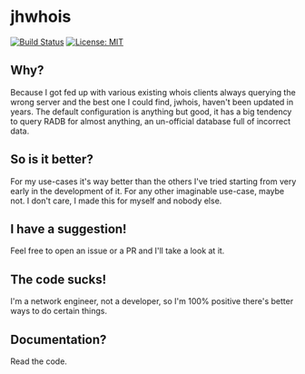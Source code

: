 # jhwhois

[![Build Status](https://github.com/crazzy/jhwhois/actions/workflows/python-app.yml/badge.svg)](https://github.com/crazzy/jhwhois/actions/workflows/python-app.yml)
[![License: MIT](https://img.shields.io/badge/License-MIT-yellow.svg)](https://opensource.org/licenses/MIT)

## Why?

Because I got fed up with various existing whois clients always querying the wrong server and the best one I could find, jwhois, haven't been updated in years. The default configuration is anything but good, it has a big tendency to query RADB for almost anything, an un-official database full of incorrect data.

## So is it better?

For my use-cases it's way better than the others I've tried starting from very early in the development of it. For any other imaginable use-case, maybe not. I don't care, I made this for myself and nobody else.

## I have a suggestion!

Feel free to open an issue or a PR and I'll take a look at it.

## The code sucks!

I'm a network engineer, not a developer, so I'm 100% positive there's better ways to do certain things.

## Documentation?

Read the code.
